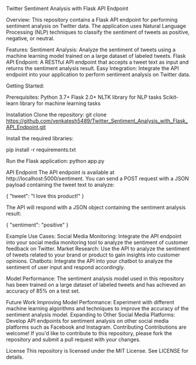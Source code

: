 Twitter Sentiment Analysis with Flask API Endpoint


Overview:
This repository contains a Flask API endpoint for performing sentiment analysis on Twitter data. 
The application uses Natural Language Processing (NLP) techniques to classify the sentiment of tweets as positive, negative, or neutral.

Features:
Sentiment Analysis: Analyze the sentiment of tweets using a machine learning model trained on a large dataset of labeled tweets.
Flask API Endpoint: A RESTful API endpoint that accepts a tweet text as input and returns the sentiment analysis result.
Easy Integration: Integrate the API endpoint into your application to perform sentiment analysis on Twitter data.

Getting Started:

Prerequisites:
Python 3.7+
Flask 2.0+
NLTK library for NLP tasks
Scikit-learn library for machine learning tasks

Installation
Clone the repository: git clone https://github.com/venkatesh5489/Twitter_Sentiment_Analysis_with_Flask_API_Endpoint.git

Install the required libraries: 

pip install -r requirements.txt

Run the Flask application: python app.py


API Endpoint
The API endpoint is available at http://localhost:5000/sentiment. 
You can send a POST request with a JSON payload containing the tweet text to analyze:

{
  "tweet": "I love this product!"
}
		
The API will respond with a JSON object containing the sentiment analysis result:

{
  "sentiment": "positive"
}
		
Example Use Cases:
Social Media Monitoring: Integrate the API endpoint into your social media monitoring tool to analyze the sentiment of customer feedback on Twitter.
Market Research: Use the API to analyze the sentiment of tweets related to your brand or product to gain insights into customer opinions.
Chatbots: Integrate the API into your chatbot to analyze the sentiment of user input and respond accordingly.

Model Performance:
The sentiment analysis model used in this repository has been trained on a large dataset of labeled tweets and has achieved an accuracy of 85% on a test set.

Future Work
Improving Model Performance: Experiment with different machine learning algorithms and techniques to improve the accuracy of the sentiment analysis model.
Expanding to Other Social Media Platforms: Develop API endpoints for sentiment analysis on other social media platforms such as Facebook and Instagram.
Contributing
Contributions are welcome! If you'd like to contribute to this repository, please fork the repository and submit a pull request with your changes.

License
This repository is licensed under the MIT License. See LICENSE for details.
